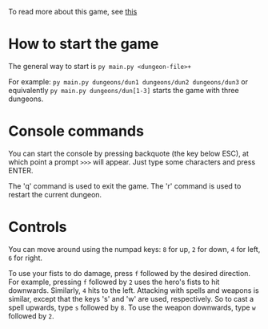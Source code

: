 To read more about this game, see [this](https://github.com/HackBulgaria/Programming-101-Python-2019/tree/master/week07/02.Dungeons-and-Pythons)

# How to start the game

The general way to start is `py main.py <dungeon-file>+`

For example: `py main.py dungeons/dun1 dungeons/dun2 dungeons/dun3` or equivalently `py main.py dungeons/dun[1-3]` starts the game with three dungeons.

# Console commands

You can start the console by pressing backquote (the key below ESC), at which point a prompt `>>>` will appear. Just type some characters and press ENTER.

The 'q' command is used to exit the game. The 'r' command is used to restart the current dungeon.

# Controls

You can move around using the numpad keys: `8` for up, `2` for down, `4` for left, `6` for right.

To use your fists to do damage, press `f` followed by the desired direction. For example, pressing `f` followed by `2` uses the hero's fists to hit downwards. Similarly, `4` hits to the left. Attacking with spells and weapons is similar, except that the keys 's' and 'w' are used, respectively. So to cast a spell upwards, type `s` followed by `8`. To use the weapon downwards, type `w` followed by `2`.
